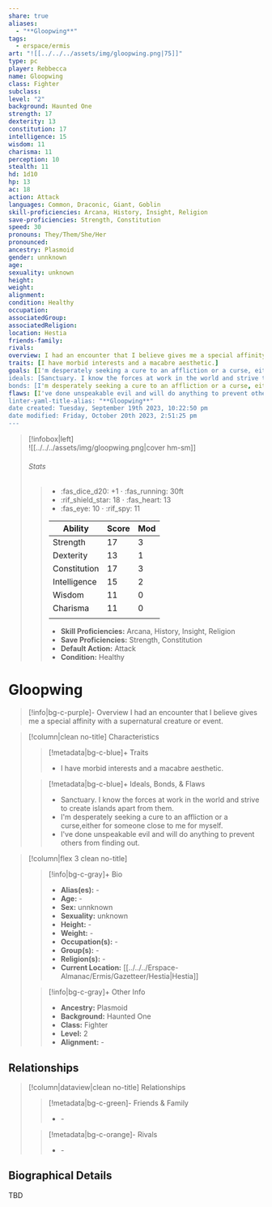 ```yaml
---
share: true
aliases:
  - "**Gloopwing**"
tags:
  - erspace/ermis
art: "![[../../../assets/img/gloopwing.png|75]]"
type: pc
player: Rebbecca
name: Gloopwing
class: Fighter
subclass: 
level: "2"
background: Haunted One
strength: 17
dexterity: 13
constitution: 17
intelligence: 15
wisdom: 11
charisma: 11
perception: 10
stealth: 11
hd: 1d10
hp: 13
ac: 18
action: Attack
languages: Common, Draconic, Giant, Goblin
skill-proficiencies: Arcana, History, Insight, Religion
save-proficiencies: Strength, Constitution
speed: 30
pronouns: They/Them/She/Her
pronounced: 
ancestry: Plasmoid
gender: unnknown
age: 
sexuality: unknown
height: 
weight: 
alignment: 
condition: Healthy
occupation: 
associatedGroup: 
associatedReligion: 
location: Hestia
friends-family: 
rivals: 
overview: I had an encounter that I believe gives me a special affinity with a supernatural creature or event.
traits: [I have morbid interests and a macabre aesthetic.]
goals: [I'm desperately seeking a cure to an affliction or a curse, either for someone close to me for myself.]
ideals: [Sanctuary. I know the forces at work in the world and strive to create islands apart from them.]
bonds: [I'm desperately seeking a cure to an affliction or a curse, either for someone close to me for myself.]
flaws: [I've done unspeakable evil and will do anything to prevent others from finding out.]
linter-yaml-title-alias: "**Gloopwing**"
date created: Tuesday, September 19th 2023, 10:22:50 pm
date modified: Friday, October 20th 2023, 2:51:25 pm
---
```


>[!infobox|left]  
>![[../../../assets/img/gloopwing.png|cover hm-sm]]
>###### Stats
> > -  :fas_dice_d20: \+1 ⋅ :fas_running: 30ft
> > - :rif_shield_star: 18 ⋅ :fas_heart: 13 
> > - :fas_eye: 10 ⋅ :rif_spy: 11
> >
> > | Ability      | Score                | Mod                                        |
> > |--------------|----------------------|--------------------------------------------|
> > | Strength     | 17     | 3     |
> > | Dexterity    | 13    | 1    |
> > | Constitution | 17 | 3 |
> > | Intelligence | 15 | 2 |
> > | Wisdom       | 11       | 0       |
> > | Charisma     | 11     | 0     |
> > ||||
> >  - **Skill Proficiencies:** Arcana, History, Insight, Religion
> >  - **Save Proficiencies:** Strength, Constitution
> >  - **Default Action:** Attack
> >  -  **Condition:** Healthy

# **Gloopwing**
>[!info|bg-c-purple]- Overview
>I had an encounter that I believe gives me a special affinity with a supernatural creature or event.

>[!column|clean no-title] Characteristics 
>> [!metadata|bg-c-blue]+ Traits
>> -  I have morbid interests and a macabre aesthetic.
> 
>> [!metadata|bg-c-blue]+ Ideals, Bonds, & Flaws
>> -  Sanctuary. I know the forces at work in the world and strive to create islands apart from them.
>> -  I'm desperately seeking a cure to an affliction or a curse,either for someone close to me for myself.
>> -  I've done unspeakable evil and will do anything to prevent others from finding out.
 
>[!column|flex 3 clean no-title]
>> [!info|bg-c-gray]+ Bio
>> - **Alias(es):** \-  
>> - **Age:**  \- 
>> - **Sex:**  unnknown 
>> - **Sexuality:**  unknown 
>> - **Height:**  \- 
>> - **Weight:**  \- 
>> - **Occupation(s):**  \- 
>> - **Group(s):**  \- 
>> - **Religion(s):**  \- 
>> - **Current Location:**  [[../../../Erspace-Almanac/Ermis/Gazetteer/Hestia|Hestia]] 
>
>> [!info|bg-c-gray]+ Other Info 
>> - **Ancestry:**  Plasmoid
>> - **Background:** Haunted One
>> - **Class:** Fighter
>> - **Level:** 2
>> - **Alignment:** \-

## Relationships
>[!column|dataview|clean no-title] Relationships
>> [!metadata|bg-c-green]- Friends & Family
>> - \-
>
>> [!metadata|bg-c-orange]- Rivals
>> - \-

## Biographical Details

TBD
